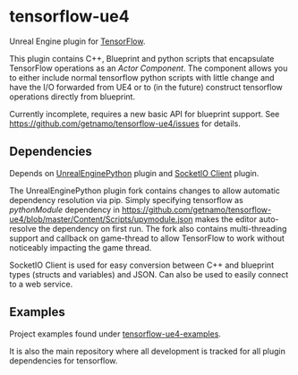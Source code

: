 # tensorflow-ue4

Unreal Engine plugin for [TensorFlow](https://www.tensorflow.org/).

This plugin contains C++, Blueprint and python scripts that encapsulate TensorFlow operations as an _Actor Component_. The component allows you to either include normal tensorflow python scripts with little change and have the I/O forwarded from UE4 or to (in the future) construct tensorflow operations directly from blueprint.

Currently incomplete, requires a new basic API for blueprint support. See https://github.com/getnamo/tensorflow-ue4/issues for details. 

## Dependencies
Depends on [UnrealEnginePython](https://github.com/getnamo/UnrealEnginePython) plugin and [SocketIO Client](https://github.com/getnamo/socketio-client-ue4) plugin.

The UnrealEnginePython plugin fork contains changes to allow automatic dependency resolution via pip. Simply specifying tensorflow as _pythonModule_ dependency in https://github.com/getnamo/tensorflow-ue4/blob/master/Content/Scripts/upymodule.json makes the editor auto-resolve the dependency on first run. The fork also contains multi-threading support and callback on game-thread to allow TensorFlow to work without noticeably impacting the game thread.

SocketIO Client is used for easy conversion between C++ and blueprint types (structs and variables) and JSON. Can also be used to easily connect to a web service.

## Examples
Project examples found under [tensorflow-ue4-examples](https://github.com/getnamo/tensorflow-ue4-examples). 

It is also the main repository where all development is tracked for all plugin dependencies for tensorflow.

